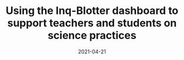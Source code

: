 ---
title: "Using the Inq-Blotter dashboard to support teachers and students on science practices"
collection: publications
permalink: /publication/2021-GSE-BrownBag
date: 2021-04-21
venue: 'Rutgers Graduate School of Education Brown Bag Lecture Series'
slidesurl: 'http://aadair3.github.io/files/papers/2021-GSE-BrownBag.pdf'
videourl: 'https://youtu.be/LaS08h6DWjE?si=7KzFcsFR4Sm0aUbH'
citation: 'Adair, A., Dickler, R., & Gobert, J. (2021, March). <i>Developing and implementing teacher inquiry practice supports for remote and in-person instruction</i> [Poster presentation]. Rutgers Graduate School of Education Annual Poster Session.'
tags: [Academic Seminars]
---